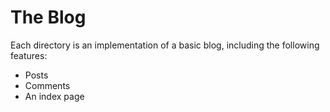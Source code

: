 # The Blog

Each directory is an implementation of a basic blog, including the following features:

* Posts
* Comments
* An index page

